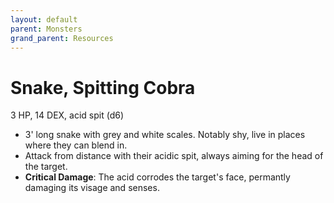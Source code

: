 ```yaml
---
layout: default
parent: Monsters
grand_parent: Resources
---
```


# Snake, Spitting Cobra

3 HP, 14 DEX, acid spit (d6)

- 3' long snake with grey and white scales. Notably shy, live in places where they can blend in.
- Attack from distance with their acidic spit, always aiming for the head of the target.
- **Critical Damage**: The acid corrodes the target's face, permantly damaging its visage and senses.

